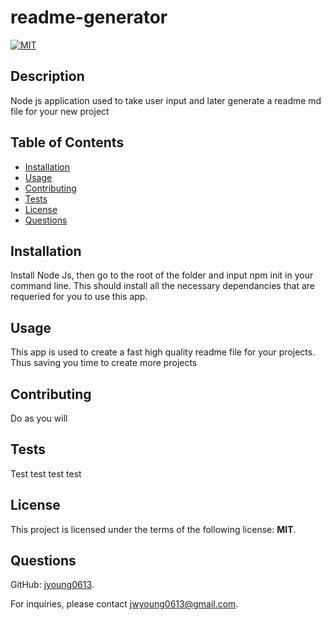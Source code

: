 # readme-generator

  [![MIT](https://img.shields.io/badge/License-MIT-blue.svg)](https://opensource.org/licenses/MIT)

  ## Description
  Node js application used to take user input and later generate a readme md file for your new project

  ## Table of Contents
  - [Installation](#Installation)
  - [Usage](#Usage)
  - [Contributing](#Contributing)
  - [Tests](#Tests)
  - [License](#License)
  - [Questions](#Questions)

  ## Installation
  Install Node Js, then go to the root of the folder and input npm init in your command line.  This should install all the necessary dependancies that are requeried for you to use this app.

  ## Usage
  This app is used to create a fast high quality readme file for your projects.  Thus saving you time to create more projects

  ## Contributing
  Do as you will

  ## Tests
  Test test test test

  ## License
  This project is licensed under the terms of the following license: **MIT**.

  ## Questions
  GitHub: [jyoung0613](https://github.com/jyoung0613).  

  For inquiries, please contact jwyoung0613@gmail.com.
